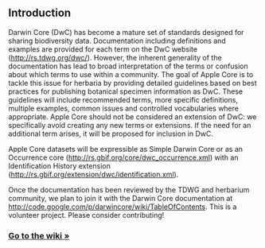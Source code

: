 ## Introduction ##

Darwin Core (DwC) has become a mature set of standards designed for sharing biodiversity data. Documentation including definitions and examples are provided for each term on the DwC website (http://rs.tdwg.org/dwc/). However, the inherent generality of the documentation has lead to broad interpretation of the terms or confusion about which terms to use within a community. The goal of Apple Core is to tackle this issue for herbaria by providing detailed guidelines based on best practices for publishing botanical specimen information as DwC. These guidelines will include recommended terms, more specific definitions, multiple examples, common issues and controlled vocabularies where appropriate. Apple Core should not be considered an extension of DwC: we specifically avoid creating any new terms or extensions. If the need for an additional term arises, it will be proposed for inclusion in DwC.

Apple Core datasets will be expressible as Simple Darwin Core or as an Occurrence core (http://rs.gbif.org/core/dwc_occurrence.xml) with an Identification History extension (http://rs.gbif.org/extension/dwc/identification.xml).

Once the documentation has been reviewed by the TDWG and herbarium community, we plan to join it with the Darwin Core documentation at http://code.google.com/p/darwincore/wiki/TableOfContents. This is a volunteer project. Please consider contributing!

### [Go to the wiki »](http://code.google.com/p/applecore/wiki/Introduction) ###